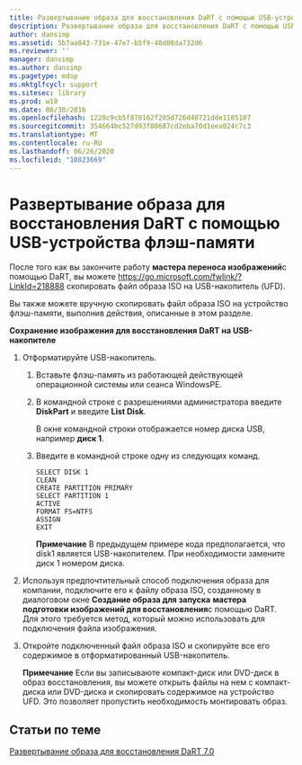 ```yaml
---
title: Развертывание образа для восстановления DaRT с помощью USB-устройства флэш-памяти
description: Развертывание образа для восстановления DaRT с помощью USB-устройства флэш-памяти
author: dansimp
ms.assetid: 5b7aa843-731e-47e7-b5f9-48d08da732d6
ms.reviewer: ''
manager: dansimp
ms.author: dansimp
ms.pagetype: mdop
ms.mktglfcycl: support
ms.sitesec: library
ms.prod: w10
ms.date: 08/30/2016
ms.openlocfilehash: 1228c9cb5f870162f285d726d48721dde1185107
ms.sourcegitcommit: 354664bc527d93f80687cd2eba70d1eea024c7c3
ms.translationtype: MT
ms.contentlocale: ru-RU
ms.lasthandoff: 06/26/2020
ms.locfileid: "10823669"
---
```

# Развертывание образа для восстановления DaRT с помощью USB-устройства флэш-памяти


После того как вы закончите работу **мастера переноса изображений**с помощью DaRT, вы можете <https://go.microsoft.com/fwlink/?LinkId=218888> скопировать файл образа ISO на USB-накопитель (UFD).

Вы также можете вручную скопировать файл образа ISO на устройство флэш-памяти, выполнив действия, описанные в этом разделе.

**Сохранение изображения для восстановления DaRT на USB-накопителе**

1.  Отформатируйте USB-накопитель.

    1.  Вставьте флэш-память из работающей действующей операционной системы или сеанса WindowsPE.

    2.  В командной строке с разрешениями администратора введите **DiskPart** и введите **List Disk**.

        В окне командной строки отображается номер диска USB, например **диск 1**.

    3.  Введите в командной строке одну из следующих команд.

        ``` syntax
        SELECT DISK 1
        CLEAN
        CREATE PARTITION PRIMARY
        SELECT PARTITION 1
        ACTIVE
        FORMAT FS=NTFS
        ASSIGN
        EXIT
        ```

        **Примечание**  В предыдущем примере кода предполагается, что disk1 является USB-накопителем. При необходимости замените диск 1 номером диска.

         

2.  Используя предпочтительный способ подключения образа для компании, подключите его к файлу образа ISO, созданному в диалоговом окне **Создание образа для запуска** **мастера подготовки изображений для восстановления**с помощью DaRT. Для этого требуется метод, который можно использовать для подключения файла изображения.

3.  Откройте подключенный файл образа ISO и скопируйте все его содержимое в отформатированный USB-накопитель.

    **Примечание**  Если вы записываюте компакт-диск или DVD-диск в образ восстановления, вы можете открыть файлы на нем с компакт-диска или DVD-диска и скопировать содержимое на устройство UFD. Это позволяет пропустить необходимость монтировать образ.

     

## Статьи по теме


[Развертывание образа для восстановления DaRT 7.0](deploying-the-dart-70-recovery-image-dart-7.md)

 

 





